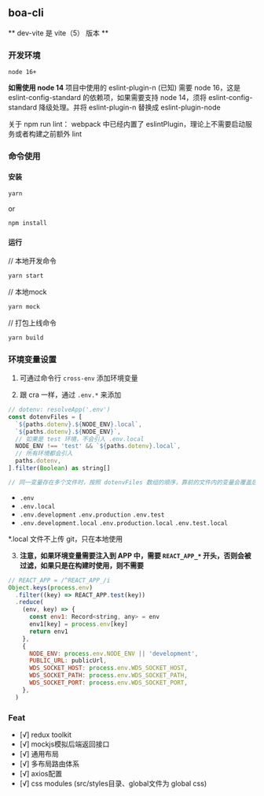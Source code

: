 ## boa-cli

** dev-vite 是 vite（5） 版本 **

### 开发环境

`node 16+`

**如需使用 node 14**
项目中使用的 eslint-plugin-n (已知) 需要 node 16，这是 eslint-config-standard 的依赖项，如果需要支持 node 14，须将 eslint-config-standard 降级处理。并将 eslint-plugin-n 替换成 eslint-plugin-node

关于 npm run lint：
webpack 中已经内置了 eslintPlugin，理论上不需要启动服务或者构建之前额外 lint

### 命令使用

#### 安装

```bash
yarn
```

or

```bash
npm install
```

#### 运行

// 本地开发命令

``` bash
yarn start
```

// 本地mock

``` bash
yarn mock
```

// 打包上线命令

``` bash
yarn build
```

### 环境变量设置

1. 可通过命令行 `cross-env` 添加环境变量

2. 跟 cra 一样，通过 `.env.*` 来添加

```js
// dotenv: resolveApp('.env')
const dotenvFiles = [
  `${paths.dotenv}.${NODE_ENV}.local`,
  `${paths.dotenv}.${NODE_ENV}`,
  // 如果是 test 环境，不会引入 .env.local
  NODE_ENV !== 'test' && `${paths.dotenv}.local`,
  // 所有环境都会引入
  paths.dotenv,
].filter(Boolean) as string[]

// 同一变量存在多个文件时，按照 dotenvFiles 数组的顺序，靠前的文件内的变量会覆盖后面的同一变量
```

- `.env`
- `.env.local`
- `.env.development`  `.env.production`  `.env.test`
- `.env.development.local`  `.env.production.local`  `.env.test.local`

*.local 文件不上传 git，只在本地使用

3. **注意，如果环境变量需要注入到 APP 中，需要 `REACT_APP_*` 开头，否则会被过滤，如果只是在构建时使用，则不需要**

```js
// REACT_APP = /^REACT_APP_/i
Object.keys(process.env)
  .filter((key) => REACT_APP.test(key))
  .reduce(
    (env, key) => {
      const env1: Record<string, any> = env
      env1[key] = process.env[key]
      return env1
    },
    {
      NODE_ENV: process.env.NODE_ENV || 'development',
      PUBLIC_URL: publicUrl,
      WDS_SOCKET_HOST: process.env.WDS_SOCKET_HOST,
      WDS_SOCKET_PATH: process.env.WDS_SOCKET_PATH,
      WDS_SOCKET_PORT: process.env.WDS_SOCKET_PORT,
    },
  )
```

### Feat

- [√] redux toolkit
- [√] mockjs模拟后端返回接口
- [√] 通用布局
- [√] 多布局路由体系
- [√] axios配置
- [√] css modules (src/styles目录、global文件为 global css)
